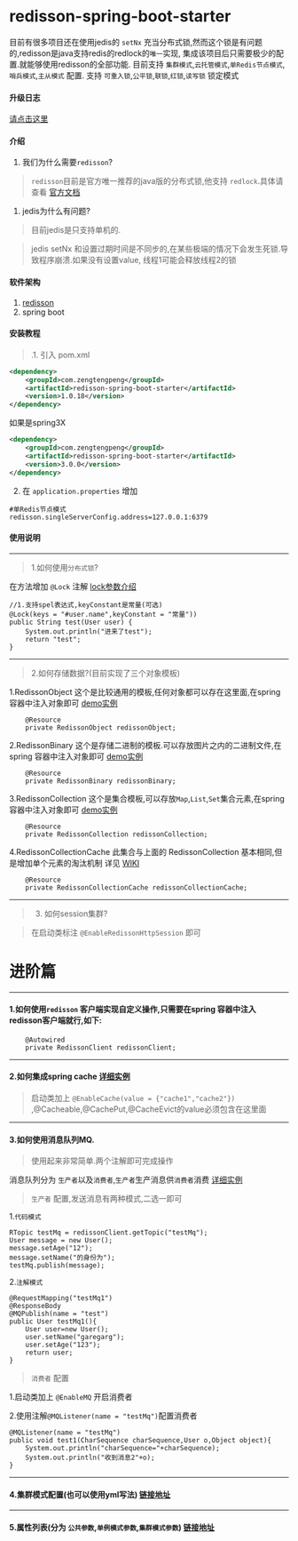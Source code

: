 # redisson-spring-boot-starter 
目前有很多项目还在使用jedis的 `setNx` 充当分布式锁,然而这个锁是有问题的,redisson是java支持redis的redlock的`唯一`实现,
集成该项目后只需要极少的配置.就能够使用redisson的全部功能. 目前支持
`集群模式`,`云托管模式`,`单Redis节点模式`,`哨兵模式`,`主从模式` 配置. 支持 `可重入锁`,`公平锁`,`联锁`,`红锁`,`读写锁` 锁定模式

#### 升级日志

[请点击这里](readme/up.md) 

#### 介绍
1. 我们为什么需要`redisson`?

>`redisson`目前是官方唯一推荐的java版的分布式锁,他支持 `redlock`.具体请查看 [官方文档](https://redis.io/topics/distlock)

1. jedis为什么有问题? 

> 目前jedis是只支持单机的.

> jedis setNx 和设置过期时间是不同步的,在某些极端的情况下会发生死锁.导致程序崩溃.如果没有设置value,
线程1可能会释放线程2的锁


#### 软件架构
1. [redisson](https://github.com/redisson/redisson) 
2. spring boot

#### 安装教程

>.1. 引入 pom.xml

```xml
<dependency>
    <groupId>com.zengtengpeng</groupId>
    <artifactId>redisson-spring-boot-starter</artifactId>
    <version>1.0.18</version>
</dependency>
```
如果是spring3X

```xml
<dependency>
    <groupId>com.zengtengpeng</groupId>
    <artifactId>redisson-spring-boot-starter</artifactId>
    <version>3.0.0</version>
</dependency>
```


2. 在  `application.properties` 增加

```
#单Redis节点模式
redisson.singleServerConfig.address=127.0.0.1:6379
```

#### 使用说明

---

>1.如何使用`分布式锁`?

在方法增加 `@Lock` 注解 [lock参数介绍](readme/lock.md)
```
//1.支持spel表达式,keyConstant是常量(可选)
@Lock(keys = "#user.name",keyConstant = "常量"))
public String test(User user) {
    System.out.println("进来了test");
    return "test";
}

```
---

>2.如何存储数据?(目前实现了三个对象模板)

1.RedissonObject 这个是比较通用的模板,任何对象都可以存在这里面,在spring 容器中注入对象即可 [demo实例](readme/object.md)
```
    @Resource
    private RedissonObject redissonObject;
```
2.RedissonBinary 这个是存储二进制的模板.可以存放图片之内的二进制文件,在spring 容器中注入对象即可 [demo实例](readme/binary.md)
```
    @Resource
    private RedissonBinary redissonBinary;
```
3.RedissonCollection 这个是集合模板,可以存放`Map`,`List`,`Set`集合元素,在spring 容器中注入对象即可 [demo实例](readme/collection.md)
```
    @Resource
    private RedissonCollection redissonCollection;
```

4.RedissonCollectionCache 此集合与上面的 RedissonCollection 基本相同,但是增加单个元素的淘汰机制 详见 
[WIKI](https://github.com/redisson/redisson/wiki/7.-%E5%88%86%E5%B8%83%E5%BC%8F%E9%9B%86%E5%90%88#711-%E6%98%A0%E5%B0%84map%E7%9A%84%E5%85%83%E7%B4%A0%E6%B7%98%E6%B1%B0eviction%E6%9C%AC%E5%9C%B0%E7%BC%93%E5%AD%98localcache%E5%92%8C%E6%95%B0%E6%8D%AE%E5%88%86%E7%89%87sharding)

```
    @Resource
    private RedissonCollectionCache redissonCollectionCache;
```

---

>3. 如何session集群?

> 在启动类标注 `@EnableRedissonHttpSession` 即可


# 进阶篇

---

#### 1.如何使用`redisson` 客户端实现自定义操作,只需要在spring 容器中注入redisson客户端就行,如下:

```
    @Autowired
    private RedissonClient redissonClient;
```

---

#### 2.如何集成spring cache  [详细实例](readme/cache.md)

> 启动类加上 `@EnableCache(value = {"cache1","cache2"})` ,@Cacheable,@CachePut,@CacheEvict的value必须包含在这里面

---

#### 3.如何使用消息队列MQ.

> 使用起来非常简单.两个注解即可完成操作

消息队列分为 `生产者`以及`消费者`,`生产者`生产消息供`消费者`消费 [详细实例](readme/mq.md)

>`生产者` 配置,发送消息有两种模式,二选一即可

1.`代码模式`
```
RTopic testMq = redissonClient.getTopic("testMq");
User message = new User();
message.setAge("12");
message.setName("的身份为");
testMq.publish(message);
```

2.`注解模式`
```
@RequestMapping("testMq1")
@ResponseBody
@MQPublish(name = "test")
public User testMq1(){
    User user=new User();
    user.setName("garegarg");
    user.setAge("123");
    return user;
}
```

>`消费者` 配置

1.启动类加上 `@EnableMQ` 开启消费者

2.使用注解`@MQListener(name = "testMq")`配置消费者
```
@MQListener(name = "testMq")
public void test1(CharSequence charSequence,User o,Object object){
    System.out.println("charSequence="+charSequence);
    System.out.println("收到消息2"+o);
}
```
---

#### 4.集群模式配置(也可以使用yml写法) [链接地址](readme/mode.md)

---

#### 5.属性列表(分为 `公共参数`,`单例模式参数`,`集群模式参数`) [链接地址](readme/attr.md)
